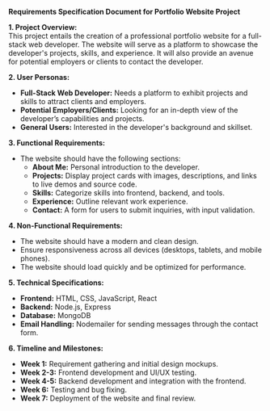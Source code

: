 **Requirements Specification Document for Portfolio Website Project**

**1. Project Overview:**  
This project entails the creation of a professional portfolio website for a full-stack web developer. The website will serve as a platform to showcase the developer's projects, skills, and experience. It will also provide an avenue for potential employers or clients to contact the developer.

**2. User Personas:**  
- **Full-Stack Web Developer:** Needs a platform to exhibit projects and skills to attract clients and employers.  
- **Potential Employers/Clients:** Looking for an in-depth view of the developer’s capabilities and projects.  
- **General Users:** Interested in the developer's background and skillset.

**3. Functional Requirements:**  
- The website should have the following sections:  
  - **About Me:** Personal introduction to the developer.  
  - **Projects:** Display project cards with images, descriptions, and links to live demos and source code.  
  - **Skills:** Categorize skills into frontend, backend, and tools.  
  - **Experience:** Outline relevant work experience.  
  - **Contact:** A form for users to submit inquiries, with input validation.

**4. Non-Functional Requirements:**  
- The website should have a modern and clean design.  
- Ensure responsiveness across all devices (desktops, tablets, and mobile phones).  
- The website should load quickly and be optimized for performance.

**5. Technical Specifications:**  
- **Frontend:** HTML, CSS, JavaScript, React  
- **Backend:** Node.js, Express  
- **Database:** MongoDB  
- **Email Handling:** Nodemailer for sending messages through the contact form.

**6. Timeline and Milestones:**  
- **Week 1:** Requirement gathering and initial design mockups.  
- **Week 2-3:** Frontend development and UI/UX testing.  
- **Week 4-5:** Backend development and integration with the frontend.  
- **Week 6:** Testing and bug fixing.  
- **Week 7:** Deployment of the website and final review.